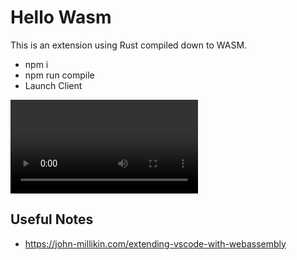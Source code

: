 # Hello Wasm

This is an extension using Rust compiled down to WASM.

- npm i
- npm run compile
- Launch Client

![](./docs/wasm-rust-demo-2.mp4)

## Useful Notes

- https://john-millikin.com/extending-vscode-with-webassembly
